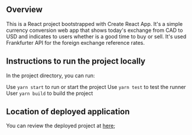## Overview

This is a React project bootstrapped with Create React App. It's a simple currency conversion web app that shows today's exchange from CAD to USD and indicates to users whether is a good time to buy or sell. It's used Frankfurter API for the foreign exchange reference rates.

## Instructions to run the project locally

In the project directory, you can run:

Use `yarn start` to run or start the project
Use `yarn test` to test the runner
User `yarn build` to build the project

## Location of deployed application

You can review the deployed project at [here](http://localhost:3000);
